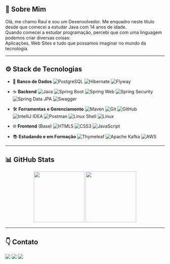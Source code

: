 ## 🌱 Sobre Mim

Olá, me chamo Raul e sou um Desenvolvedor. Me enquadro neste título desde que comecei a estudar Java com 14 anos de idade.  
Quando comecei a estudar programação, percebi que com uma linguagem podemos criar diversas coisas:  
Aplicações, Web Sites e tudo que possamos imaginar no mundo da tecnologia.

---
## ⚙️ Stack de Tecnologias

- 💾 **Banco de Dados**
  ![PostgreSQL](https://img.shields.io/badge/PostgreSQL-4169E1?style=flat&logo=postgresql&logoColor=white)
  ![Hibernate](https://img.shields.io/badge/Hibernate-59666C?style=flat&logo=hibernate&logoColor=white)
  ![Flyway](https://img.shields.io/badge/Flyway-000000?style=flat&logo=flyway&logoColor=white)

- ☕ **Backend**
  ![Java](https://img.shields.io/badge/Java-F89820?style=flat&logo=openjdk&logoColor=white)
  ![Spring Boot](https://img.shields.io/badge/Spring_Boot-6DB33F?style=flat&logo=springboot&logoColor=white)
  ![Spring Web](https://img.shields.io/badge/Spring_Web-00A676?style=flat&logo=spring&logoColor=white)
  ![Spring Security](https://img.shields.io/badge/Spring_Security-009688?style=flat&logo=springsecurity&logoColor=white)
  ![Spring Data JPA](https://img.shields.io/badge/Spring_Data_JPA-43A047?style=flat&logo=spring&logoColor=white)
  ![Swagger](https://img.shields.io/badge/Swagger-85EA2D?style=flat&logo=swagger&logoColor=white)

- 🛠️ **Ferramentas e Gerenciamento**
  ![Maven](https://img.shields.io/badge/Maven-C71A36?style=flat&logo=apachemaven&logoColor=white)
  ![Git](https://img.shields.io/badge/Git-F05032?style=flat&logo=git&logoColor=white)
  ![GitHub](https://img.shields.io/badge/GitHub-181717?style=flat&logo=github&logoColor=white)
  ![IntelliJ IDEA](https://img.shields.io/badge/IntelliJ_IDEA-000000?style=flat&logo=intellijidea&logoColor=white)
  ![Postman](https://img.shields.io/badge/Postman-FF6C37?style=flat&logo=postman&logoColor=white)
  ![Linux Shell](https://img.shields.io/badge/Linux_Shell-FCC624?style=flat&logo=gnubash&logoColor=black)
  ![Linux](https://img.shields.io/badge/Linux-FCC624?style=flat&logo=linux&logoColor=black)

- 🌐 **Frontend** (Base)
  ![HTML5](https://img.shields.io/badge/HTML5-E34F26?style=flat&logo=html5&logoColor=white)
  ![CSS3](https://img.shields.io/badge/CSS3-1572B6?style=flat&logo=css3&logoColor=white)
  ![JavaScript](https://img.shields.io/badge/JavaScript-F7DF1E?style=flat&logo=javascript&logoColor=black)

- 📚 **Estudando e em Formação**
  ![Thymeleaf](https://img.shields.io/badge/Thymeleaf-005F0F?style=flat&logo=spring&logoColor=white)
  ![Apache Kafka](https://img.shields.io/badge/Apache_Kafka-231F20?style=flat&logo=apachekafka&logoColor=white)
  ![AWS](https://img.shields.io/badge/AWS-232F3E?style=flat&logo=amazonaws&logoColor=white)

---

## 📊 GitHub Stats

<p align="center">
  <img src="https://github-readme-stats.vercel.app/api?username=letchwl&show_icons=true&theme=dark" height="160"/>
  <img src="https://github-readme-stats.vercel.app/api/top-langs/?username=letchwl&layout=compact&theme=dark" height="160"/>
</p>

---

## 👇 Contato

<p>
  <a href="https://www.linkedin.com"><img src="https://img.shields.io/badge/LinkedIn-0077B5?style=flat&logo=linkedin&logoColor=white"/></a>
  <a href="https://discord.com"><img src="https://img.shields.io/badge/Discord-5865F2?style=flat&logo=discord&logoColor=white"/></a>
  <a href="mailto:seuemail@gmail.com"><img src="https://img.shields.io/badge/Gmail-D14836?style=flat&logo=gmail&logoColor=white"/></a>
</p>
